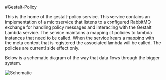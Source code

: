 #Gestalt-Policy

This is the home of the gestalt-policy service.  This service contains an implementation of a microservice that listens to a configured RabbitMQ exchange for handling policy messages and interacting with the Gestalt Lambda service.  The service maintains a mapping of policies to lambda instances that need to be called.  When the service hears a mapping with the meta context that is registered the associated lambda will be called.  The policies are currentl side effect only. 

Below is a schematic diagram of the way that data flows through the bigger system.

![Schematic](gestalt-policy-diagram.png)
